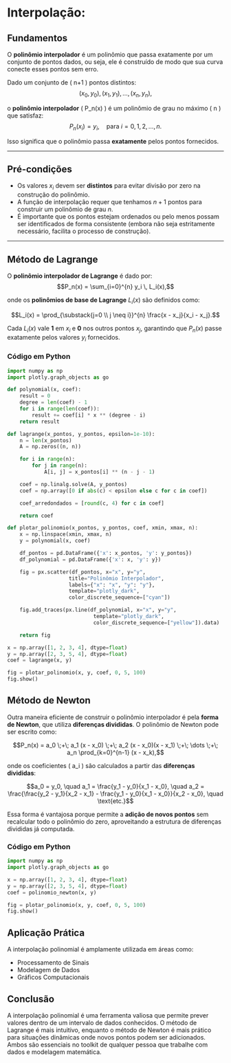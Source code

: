 # Interpolação: 
## Fundamentos

O **polinômio interpolador** é um polinômio que passa exatamente por um conjunto de pontos dados, ou seja, ele é construído de modo que sua curva conecte esses pontos sem erro.  

Dado um conjunto de \( n+1 \) pontos distintos:
$$(x_0, y_0), (x_1, y_1), \dots, (x_n, y_n),$$

o **polinômio interpolador** \( P_n(x) \) é um polinômio de grau no máximo \( n \) que satisfaz:
$$P_n(x_i) = y_i, \quad \text{para } i = 0, 1, 2, \dots, n.$$

Isso significa que o polinômio passa **exatamente** pelos pontos fornecidos.

---

## Pré-condições
- Os valores $x_i$ devem ser **distintos** para evitar divisão por zero na construção do polinômio.
- A função de interpolação requer que tenhamos $n+1$ pontos para construir um polinômio de grau $n$.
- É importante que os pontos estejam ordenados ou pelo menos possam ser identificados de forma consistente (embora não seja estritamente necessário, facilita o processo de construção).

--- 

## Método de Lagrange
O **polinômio interpolador de Lagrange** é dado por:
$$P_n(x) = \sum_{i=0}^{n} y_i \, L_i(x),$$

onde os **polinômios de base de Lagrange** $L_i(x)$ são definidos como:

$$L_i(x) = \prod_{\substack{j=0 \\ j \neq i}}^{n} \frac{x - x_j}{x_i - x_j}.$$

Cada $L_i(x)$ vale **1** em $x_i$ e **0** nos outros pontos $x_j$, garantindo que $P_n(x)$ passe exatamente pelos valores $y_i$ fornecidos.


### Código em Python
```python
import numpy as np
import plotly.graph_objects as go

def polynomial(x, coef):
    result = 0
    degree = len(coef) - 1
    for i in range(len(coef)):
        result += coef[i] * x ** (degree - i)
    return result

def lagrange(x_pontos, y_pontos, epsilon=1e-10):
    n = len(x_pontos)
    A = np.zeros((n, n))

    for i in range(n):
        for j in range(n):
            A[i, j] = x_pontos[i] ** (n - j - 1)

    coef = np.linalg.solve(A, y_pontos)
    coef = np.array([0 if abs(c) < epsilon else c for c in coef])

    coef_arredondados = [round(c, 4) for c in coef]

    return coef

def plotar_polinomio(x_pontos, y_pontos, coef, xmin, xmax, n):
    x = np.linspace(xmin, xmax, n)
    y = polynomial(x, coef)

    df_pontos = pd.DataFrame({'x': x_pontos, 'y': y_pontos})
    df_polynomial = pd.DataFrame({'x': x, 'y': y})

    fig = px.scatter(df_pontos, x="x", y="y",
                    title="Polinômio Interpolador",
                    labels={"x": "x", "y": "y"},
                    template="plotly_dark",
                    color_discrete_sequence=["cyan"])

    fig.add_traces(px.line(df_polynomial, x="x", y="y",
                            template="plotly_dark",
                            color_discrete_sequence=["yellow"]).data)

    return fig

x = np.array([1, 2, 3, 4], dtype=float)
y = np.array([2, 3, 5, 4], dtype=float)
coef = lagrange(x, y)

fig = plotar_polinomio(x, y, coef, 0, 5, 100)
fig.show()
```

## Método de Newton
Outra maneira eficiente de construir o polinômio interpolador é pela **forma de Newton**, que utiliza **diferenças divididas**. O polinômio de Newton pode ser escrito como:

$$P_n(x) = a_0 \;+\; a_1 (x - x_0) \;+\; a_2 (x - x_0)(x - x_1) \;+\; \dots \;+\; a_n \prod_{k=0}^{n-1} (x - x_k),$$

onde os coeficientes \( a_i \) são calculados a partir das **diferenças divididas**:

$$a_0 = y_0, \quad
a_1 = \frac{y_1 - y_0}{x_1 - x_0}, \quad
a_2 = \frac{\frac{y_2 - y_1}{x_2 - x_1} - \frac{y_1 - y_0}{x_1 - x_0}}{x_2 - x_0}, \quad \text{etc.}$$

Essa forma é vantajosa porque permite a **adição de novos pontos** sem recalcular todo o polinômio do zero, aproveitando a estrutura de diferenças divididas já computada.

### Código em Python
```python
import numpy as np
import plotly.graph_objects as go

x = np.array([1, 2, 3, 4], dtype=float)
y = np.array([2, 3, 5, 4], dtype=float)
coef = polinomio_newton(x, y)

fig = plotar_polinomio(x, y, coef, 0, 5, 100)
fig.show()
```


## Aplicação Prática
A interpolação polinomial é amplamente utilizada em áreas como:
- Processamento de Sinais
- Modelagem de Dados
- Gráficos Computacionais

## Conclusão
A interpolação polinomial é uma ferramenta valiosa que permite prever valores dentro de um intervalo de dados conhecidos. O método de Lagrange é mais intuitivo, enquanto o método de Newton é mais prático para situações dinâmicas onde novos pontos podem ser adicionados. Ambos são essenciais no toolkit de qualquer pessoa que trabalhe com dados e modelagem matemática.
